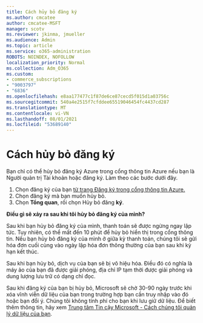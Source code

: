 ```yaml
---
title: Cách hủy bỏ đăng ký
ms.author: cmcatee
author: cmcatee-MSFT
manager: scotv
ms.reviewer: jkinma, jmueller
ms.audience: Admin
ms.topic: article
ms.service: o365-administration
ROBOTS: NOINDEX, NOFOLLOW
localization_priority: Normal
ms.collection: Adm_O365
ms.custom:
- commerce_subscriptions
- "9003797"
- "6836"
ms.openlocfilehash: e8aa177477c1f87de6ce87cecd5f015d1a03756c
ms.sourcegitcommit: 540a4e2515f7cfddee65519046454fc4437cd287
ms.translationtype: MT
ms.contentlocale: vi-VN
ms.lasthandoff: 08/01/2021
ms.locfileid: "53689140"
---
```

# <a name="how-to-cancel-a-subscription"></a>Cách hủy bỏ đăng ký

Bạn chỉ có thể hủy bỏ đăng ký Azure trong cổng thông tin Azure nếu bạn là Người quản trị Tài khoản hoặc đăng ký. Làm theo các bước dưới đây.

1. Chọn đăng ký của bạn [từ trang Đăng ký trong cổng thông tin Azure.](https://ms.portal.azure.com/#blade/Microsoft_Azure_Billing/SubscriptionsBlade)
2. Chọn đăng ký mà bạn muốn hủy bỏ.
3. Chọn **Tổng quan**, rồi chọn Hủy bỏ đăng **ký**.

**Điều gì sẽ xảy ra sau khi tôi hủy bỏ đăng ký của mình?**

Sau khi bạn hủy bỏ đăng ký của mình, thanh toán sẽ được ngừng ngay lập tức. Tuy nhiên, có thể mất đến 10 phút để hủy bỏ hiển thị trong cổng thông tin. Nếu bạn hủy bỏ đăng ký của mình ở giữa kỳ thanh toán, chúng tôi sẽ gửi hóa đơn cuối cùng vào ngày lập hóa đơn thông thường của bạn sau khi kỳ hạn kết thúc.

Sau khi bạn hủy bỏ, dịch vụ của bạn sẽ bị vô hiệu hóa. Điều đó có nghĩa là máy ảo của bạn đã được giải phóng, địa chỉ IP tạm thời được giải phóng và dung lượng lưu trữ có dạng chỉ đọc.

Sau khi đăng ký của bạn bị hủy bỏ, Microsoft sẽ chờ 30-90 ngày trước khi xóa vĩnh viễn dữ liệu của bạn trong trường hợp bạn cần truy nhập vào đó hoặc bạn đổi ý. Chúng tôi không tính phí cho bạn khi lưu giữ dữ liệu. Để biết thêm thông tin, hãy xem [Trung tâm Tin cậy Microsoft - Cách chúng tôi quản lý dữ liệu của bạn](https://www.microsoft.com/trust-center/privacy/data-management#leave).


